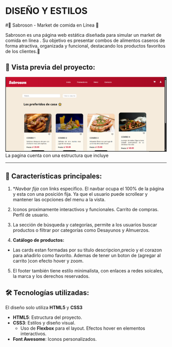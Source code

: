 ﻿# DISEÑO Y ESTILOS

#🍔 Sabroson - Market de comida en Línea 🍟

Sabroson es una página web estática diseñada para simular un market de comida en línea . Su objetivo es presentar combos de alimentos caseros de forma atractiva, organizada y funcional, destacando los productos favoritos de los clientes.🌟


## 📸 Vista previa del proyecto:
![Vista previa de Sabroson](src/assets/screenss.png)
La pagina cuenta con una estructura  que incluye

---

## 🚀 Características principales:
1. **Navbar fija* con links especifico. 
El navbar ocupa el 100% de la página y esta con una posición fija. Ya que el usuario puede scrollear y mantener las ocpciones del menu a la vista. 

2. Iconos proximamente interactivos y funcionales.
Carrito de compras.
Perfil de usuario.

3. La sección de búsqueda y categorías, permite a los usuarios buscar productos o filtrar por categorías como Desayunos y Almuerzos.

4. **Catálogo de productos:**
- Las cards estan formadas por su título descripcion,precio y el corazon para añadirlo como favorito. Ademas de tener un boton de (agregar al carrito )con efecto hover y zoom.

5. El footer también tiene estilo minimalista, con enlaces a redes soicales, la marca y los derechos reservados.

## 🛠️ Tecnologías utilizadas:

El diseño solo utiliza **HTML5** y **CSS3**
- **HTML5**: Estructura del proyecto.
- **CSS3**: Estilos y diseño visual.
  - Uso de **Flexbox** para el layout.
  Efectos hover en elementos interactivos.
- **Font Awesome**: Iconos personalizados.



